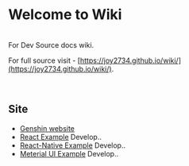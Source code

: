 # Welcome to Wiki
<br>
For Dev Source docs wiki.

For full source visit - [https://joy2734.github.io/wiki/](https://joy2734.github.io/wiki/).

<br>

## Site

* [Genshin website](https://hjjoocode.netlify.app/)
* [React Example](https://hjjoocode.netlify.app/) Develop..
* [React-Native Example](https://hjjoocode.netlify.app/) Develop..
* [Meterial UI Example](https://hjjoocode.netlify.app/) Develop..

<br>